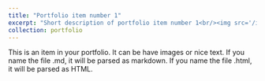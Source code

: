 ```yaml
---
title: "Portfolio item number 1"
excerpt: "Short description of portfolio item number 1<br/><img src='/images/pipe centering.png'>"
collection: portfolio
---
```


This is an item in your portfolio. It can be have images or nice text. If you name the file .md, it will be parsed as markdown. If you name the file .html, it will be parsed as HTML. 
